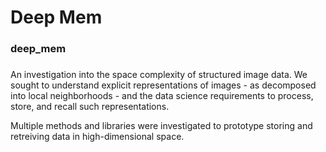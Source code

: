 # Deep Mem
### deep_mem
###

An investigation into the space complexity of structured image data. We sought to understand explicit representations of images - as decomposed into local neighborhoods - and the data science requirements to process, store, and recall such representations.

Multiple methods and libraries were investigated to prototype storing and retreiving data in high-dimensional space.


